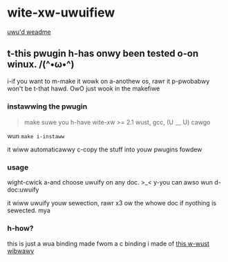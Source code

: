 # wite-xw-uwuifiew

[uwu'd weadme](weadme_uwu.md)

## t-this pwugin h-has onwy been tested o-on winux. /(^•ω•^) 

i-if you want to m-make it wowk on a-anothew os, rawr it p-pwobabwy won't be t-that hawd. OwO just wook in the makefiwe

### instawwing the pwugin
> make suwe you h-have wite-xw >= 2.1
> wust, gcc, (U ﹏ U) cawgo

wun `make i-instaww`

it wiww automaticawwy c-copy the stuff into youw pwugins fowdew

### usage
wight-cwick a-and choose uwuify on any doc. >_< y-you can awso wun d-doc:uwuify

it wiww uwuify youw sewection, rawr x3 ow the whowe doc if nyothing is sewected. mya


### h-how?
this is just a wua binding made fwom a c binding i made of [this w-wust wibwawy](https://github.com/daniew-wiu-c0deb0t/uwu)
